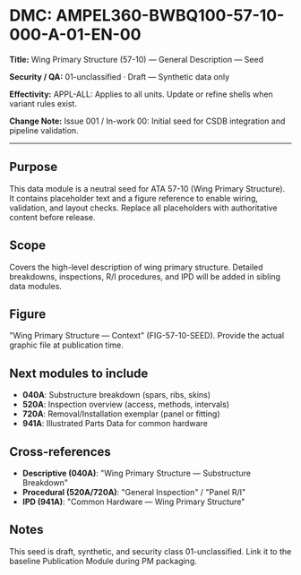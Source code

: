 # DMC: AMPEL360-BWBQ100-57-10-000-A-01-EN-00

**Title:** Wing Primary Structure (57-10) — General Description — Seed

**Security / QA:** 01-unclassified · Draft — Synthetic data only

**Effectivity:** APPL-ALL: Applies to all units. Update or refine shells when variant rules exist.

**Change Note:** Issue 001 / In-work 00: Initial seed for CSDB integration and pipeline validation.

---

## Purpose

This data module is a neutral seed for ATA 57-10 (Wing Primary Structure). It contains placeholder text and a figure reference to enable wiring, validation, and layout checks. Replace all placeholders with authoritative content before release.

## Scope

Covers the high-level description of wing primary structure. Detailed breakdowns, inspections, R/I procedures, and IPD will be added in sibling data modules.

## Figure

"Wing Primary Structure — Context" (FIG-57-10-SEED). Provide the actual graphic file at publication time.

## Next modules to include

- **040A**: Substructure breakdown (spars, ribs, skins)
- **520A**: Inspection overview (access, methods, intervals)
- **720A**: Removal/Installation exemplar (panel or fitting)
- **941A**: Illustrated Parts Data for common hardware

## Cross-references

- **Descriptive (040A)**: "Wing Primary Structure — Substructure Breakdown"
- **Procedural (520A/720A)**: "General Inspection" / "Panel R/I"
- **IPD (941A)**: "Common Hardware — Wing Primary Structure"

## Notes

This seed is draft, synthetic, and security class 01-unclassified. Link it to the baseline Publication Module during PM packaging.
